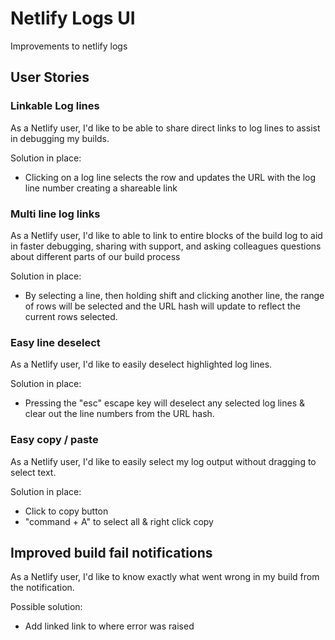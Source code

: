 # Netlify Logs UI

Improvements to netlify logs


## User Stories

### Linkable Log lines

As a Netlify user, I'd like to be able to share direct links to log lines to assist in debugging my builds.

Solution in place:

- Clicking on a log line selects the row and updates the URL with the log line number creating a shareable link

### Multi line log links

As a Netlify user, I'd like to able to link to entire blocks of the build log to aid in faster debugging, sharing with support, and asking colleagues questions about different parts of our build process

Solution in place:

- By selecting a line, then holding shift and clicking another line, the range of rows will be selected and the URL hash will update to reflect the current rows selected.

### Easy line deselect

As a Netlify user, I'd like to easily deselect highlighted log lines.

Solution in place:

- Pressing the "esc" escape key will deselect any selected log lines & clear out the line numbers from the URL hash.

### Easy copy / paste

As a Netlify user, I'd like to easily select my log output without dragging to select text.

Solution in place:

- Click to copy button
- "command + A" to select all & right click copy

## Improved build fail notifications

As a Netlify user, I'd like to know exactly what went wrong in my build from the notification.

Possible solution:

- Add linked link to where error was raised
